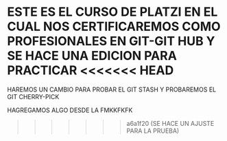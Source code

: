ESTE ES EL CURSO DE PLATZI EN EL CUAL NOS CERTIFICAREMOS COMO PROFESIONALES EN GIT-GIT HUB
Y SE HACE UNA EDICION PARA PRACTICAR
<<<<<<< HEAD
=======

HAREMOS UN CAMBIO PARA PROBAR EL GIT STASH Y PROBAREMOS EL GIT CHERRY-PICK

HAGREGAMOS ALGO DESDE LA FMKKFKFK
>>>>>>> a6a1f20 (SE HACE UN AJUSTE PARA LA PRUEBA)
